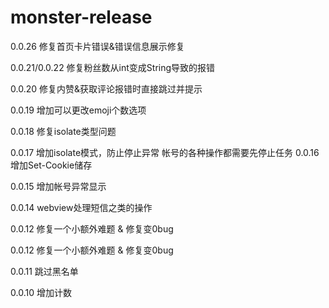 # monster-release
0.0.26
修复首页卡片错误&错误信息展示修复

0.0.21/0.0.22
修复粉丝数从int变成String导致的报错

0.0.20
修复内赞&获取评论报错时直接跳过并提示

0.0.19
增加可以更改emoji个数选项

0.0.18
修复isolate类型问题

0.0.17
增加isolate模式，防止停止异常
帐号的各种操作都需要先停止任务
0.0.16
增加Set-Cookie储存

0.0.15
增加帐号异常显示

0.0.14
webview处理短信之类的操作

0.0.12
修复一个小额外难题 & 修复变0bug

0.0.12
修复一个小额外难题 & 修复变0bug

0.0.11
跳过黑名单

0.0.10
增加计数
